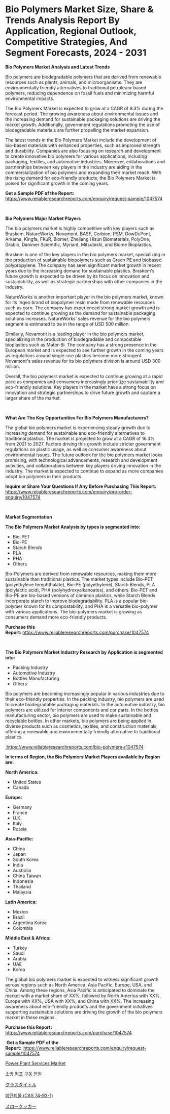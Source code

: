 <p><h1>Bio Polymers Market Size, Share & Trends Analysis Report By Application, Regional Outlook, Competitive Strategies, And Segment Forecasts, 2024 - 2031</h1></p><p><strong>Bio Polymers Market Analysis and Latest Trends</strong></p>
<p><p>Bio polymers are biodegradable polymers that are derived from renewable resources such as plants, animals, and microorganisms. They are environmentally friendly alternatives to traditional petroleum-based polymers, reducing dependence on fossil fuels and minimizing harmful environmental impacts.</p><p>The Bio Polymers Market is expected to grow at a CAGR of 9.3% during the forecast period. The growing awareness about environmental issues and the increasing demand for sustainable packaging solutions are driving the market growth. Additionally, government regulations promoting the use of biodegradable materials are further propelling the market expansion.</p><p>The latest trends in the Bio Polymers Market include the development of bio-based materials with enhanced properties, such as improved strength and durability. Companies are also focusing on research and development to create innovative bio polymers for various applications, including packaging, textiles, and automotive industries. Moreover, collaborations and partnerships between key players in the industry are aiding in the commercialization of bio polymers and expanding their market reach. With the rising demand for eco-friendly products, the Bio Polymers Market is poised for significant growth in the coming years.</p></p>
<p><strong>Get a Sample PDF of the Report:&nbsp;</strong> <a href="https://www.reliableresearchreports.com/enquiry/request-sample/1047574">https://www.reliableresearchreports.com/enquiry/request-sample/1047574</a></p>
<p>&nbsp;</p>
<p><strong>Bio Polymers Major Market Players</strong></p>
<p><p>The bio polymers market is highly competitive with key players such as Braskem, NatureWorks, Novamont, BASF, Corbion, PSM, DowDuPont, Arkema, Kingfa, FKuR, Biomer, Zhejiang Hisun Biomaterials, PolyOne, Grabio, Danimer Scientific, Myriant, Mitsubishi, and Biome Bioplastics.</p><p>Braskem is one of the key players in the bio polymers market, specializing in the production of sustainable biopolymers such as Green PE and biobased polypropylene. The company has seen significant market growth in recent years due to the increasing demand for sustainable plastics. Braskem's future growth is expected to be driven by its focus on innovation and sustainability, as well as strategic partnerships with other companies in the industry.</p><p>NatureWorks is another important player in the bio polymers market, known for its Ingeo brand of biopolymer resin made from renewable resources such as corn. The company has experienced strong market growth and is expected to continue growing as the demand for sustainable packaging solutions increases. NatureWorks' sales revenue for the bio polymers segment is estimated to be in the range of USD 500 million.</p><p>Similarly, Novamont is a leading player in the bio polymers market, specializing in the production of biodegradable and compostable bioplastics such as Mater-Bi. The company has a strong presence in the European market and is expected to see further growth in the coming years as regulations around single-use plastics become more stringent. Novamont's sales revenue for its bio polymers division is around USD 300 million.</p><p>Overall, the bio polymers market is expected to continue growing at a rapid pace as companies and consumers increasingly prioritize sustainability and eco-friendly solutions. Key players in the market have a strong focus on innovation and strategic partnerships to drive future growth and capture a larger share of the market.</p></p>
<p>&nbsp;</p>
<p><strong>What Are The Key Opportunities For Bio Polymers Manufacturers?</strong></p>
<p><p>The global bio polymers market is experiencing steady growth due to increasing demand for sustainable and eco-friendly alternatives to traditional plastics. The market is projected to grow at a CAGR of 16.3% from 2021 to 2027. Factors driving this growth include stricter government regulations on plastic usage, as well as consumer awareness about environmental issues. The future outlook for the bio polymers market looks promising, with technological advancements, research and development activities, and collaborations between key players driving innovation in the industry. The market is expected to continue to expand as more companies adopt bio polymers in their products.</p></p>
<p><strong>Inquire or Share Your Questions If Any Before Purchasing This Report:</strong> <a href="https://www.reliableresearchreports.com/enquiry/pre-order-enquiry/1047574">https://www.reliableresearchreports.com/enquiry/pre-order-enquiry/1047574</a></p>
<p>&nbsp;</p>
<p><strong>Market Segmentation</strong></p>
<p><strong>The Bio Polymers Market Analysis by types is segmented into:</strong></p>
<p><ul><li>Bio-PET</li><li>Bio-PE</li><li>Starch Blends</li><li>PLA</li><li>PHA</li><li>Others</li></ul></p>
<p><p>Bio-Polymers are derived from renewable resources, making them more sustainable than traditional plastics. The market types include Bio-PET (polyethylene terephthalate), Bio-PE (polyethylene), Starch Blends, PLA (polylactic acid), PHA (polyhydroxyalkanoates), and others. Bio-PET and Bio-PE are bio-based versions of common plastics, while Starch Blends incorporate starch to improve biodegradability. PLA is a popular bio-polymer known for its compostability, and PHA is a versatile bio-polymer with various applications. The bio-polymers market is growing as consumers demand more eco-friendly products.</p></p>
<p><strong>Purchase this Report:&nbsp;</strong><a href="https://www.reliableresearchreports.com/purchase/1047574">https://www.reliableresearchreports.com/purchase/1047574</a></p>
<p>&nbsp;</p>
<p><strong>The Bio Polymers Market Industry Research by Application is segmented into:</strong></p>
<p><ul><li>Packing Industry</li><li>Automotive Industry</li><li>Bottles Manufacturing</li><li>Others</li></ul></p>
<p><p>Bio polymers are becoming increasingly popular in various industries due to their eco-friendly properties. In the packing industry, bio polymers are used to create biodegradable packaging materials. In the automotive industry, bio polymers are utilized for interior components and car parts. In the bottles manufacturing sector, bio polymers are used to make sustainable and recyclable bottles. In other markets, bio polymers are being applied in diverse products such as cosmetics, textiles, and construction materials, offering a renewable and environmentally friendly alternative to traditional plastics.</p></p>
<p><a href="https://www.reliableresearchreports.com/bio-polymers-r1047574">&nbsp;https://www.reliableresearchreports.com/bio-polymers-r1047574</a></p>
<p><strong>In terms of Region, the Bio Polymers Market Players available by Region are:</strong></p>
<p>
    <p> <strong> North America: </strong>
        <ul>
            <li>United States</li>
            <li>Canada</li>
        </ul>
        </p> 
    <p> <strong> Europe: </strong>
        <ul>
            <li>Germany</li>
            <li>France</li>
            <li>U.K.</li>
            <li>Italy</li>
            <li>Russia</li>
        </ul>
        </p> 
    <p> <strong> Asia-Pacific: </strong>
        <ul>
            <li>China</li>
            <li>Japan</li>
            <li>South Korea</li>
            <li>India</li>
            <li>Australia</li>
            <li>China Taiwan</li>
            <li>Indonesia</li>
            <li>Thailand</li>
            <li>Malaysia</li>
        </ul>
        </p> 
    <p> <strong> Latin America: </strong>
        <ul>
            <li>Mexico</li>
            <li>Brazil</li>
            <li>Argentina Korea</li>
            <li>Colombia</li>
        </ul>
        </p> 
    <p> <strong> Middle East & Africa: </strong>
        <ul>
            <li>Turkey</li>
            <li>Saudi</li>
            <li>Arabia</li>
            <li>UAE</li>
            <li>Korea</li>
        </ul>
    </p>
    </p>
<p><p>The global bio polymers market is expected to witness significant growth across regions such as North America, Asia Pacific, Europe, USA, and China. Among these regions, Asia Pacific is anticipated to dominate the market with a market share of XX%, followed by North America with XX%, Europe with XX%, USA with XX%, and China with XX%. The increasing awareness about eco-friendly products and the government initiatives supporting sustainable solutions are driving the growth of the bio polymers market in these regions.</p></p>
<p><strong>Purchase this Report: </strong><a href="https://www.reliableresearchreports.com/purchase/1047574">https://www.reliableresearchreports.com/purchase/1047574</a></p>
<p>&nbsp;<strong>Get a Sample PDF of the Report:&nbsp;&nbsp;</strong><a href="https://www.reliableresearchreports.com/enquiry/request-sample/1047574">https://www.reliableresearchreports.com/enquiry/request-sample/1047574</a></p>
<p><strong></strong></p>
<p><p><a href="https://github.com/nafiafirdania/Market-Research-Report-List-1/blob/main/power-plant-services-market.md">Power Plant Services Market</a></p><p><a href="https://medium.com/@deborahward03/%EC%86%8C%EB%B0%A9-%ED%8E%8C%ED%94%84-%EA%B5%AC%EB%8F%99%EB%A0%A5-%EC%8B%9C%EC%9E%A5-%EC%A0%90%EC%9C%A0%EC%9C%A8-%EB%B3%80%ED%99%94-%EB%B0%8F-%EC%8B%9C%EC%9E%A5-%EC%84%B1%EC%9E%A5-%EC%B6%94%EC%9D%B4-2024-2031-2a486b650cf6">소방 펌프 구동 전원</a></p><p><a href="https://medium.com/@jonathandavies84/%E8%A7%A3%E8%AA%AD%E3%82%AC%E3%83%A9%E3%82%B9%E3%82%BF%E3%82%A4%E3%83%88%E3%83%AB%E5%B8%82%E5%A0%B4%E3%83%A1%E3%83%88%E3%83%AA%E3%82%AF%E3%82%B9-%E5%B8%82%E5%A0%B4%E3%82%B7%E3%82%A7%E3%82%A2-%E3%83%88%E3%83%AC%E3%83%B3%E3%83%89-%E5%8F%8A%E3%81%B3%E6%88%90%E9%95%B7%E3%83%91%E3%82%BF%E3%83%BC%E3%83%B3-77bd9cc6a7b6">グラスタイトル</a></p><p><a href="https://medium.com/@elisamohr1973/%EB%A9%94%ED%83%80%EC%9D%84-cas-74-93-1-%EC%8B%9C%EC%9E%A5-%ED%86%B5%EC%B0%B0-%EC%8B%9C%EC%9E%A5-%EB%8F%99%ED%96%A5-%EC%84%B1%EC%9E%A5-2024%EB%85%84%EB%B6%80%ED%84%B0-2031%EB%85%84%EA%B9%8C%EC%A7%80-%EC%98%88%EC%B8%A1%EB%90%9C-%EC%8B%9C%EC%9E%A5-a75fc376a737">메탄티올 (CAS 74-93-1)</a></p><p><a href="https://medium.com/@wilmerwalsh1/%E3%82%B9%E3%83%AD%E3%83%BC%E3%82%AF%E3%83%83%E3%82%AB%E3%83%BC%E5%B8%82%E5%A0%B4-2031%E5%B9%B4%E3%81%BE%E3%81%A7%E3%81%AE%E3%83%88%E3%83%AC%E3%83%B3%E3%83%89-%E4%BA%88%E6%B8%AC-%E7%AB%B6%E4%BA%89%E5%88%86%E6%9E%90-30a8f371ac74">スロークッカー</a></p></p>
